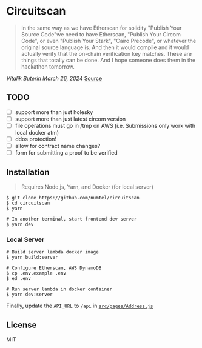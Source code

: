 # Circuitscan

> In the same way as we have Etherscan for solidity "Publish Your Source Code"we need to have Etherscan, "Publish Your Circom Code", or even "Publish Your Stark", "Cairo Precode", or whatever the original source language is. And then it would compile and it would actually verify that the on-chain verification key matches. These are things that totally can be done. And I hope someone does them in the hackathon tomorrow.

*Vitalik Buterin March 26, 2024* [Source](https://www.defideveloper.news/vitalik-ethtaipei-interview/)

## TODO

- [ ] support more than just holesky
- [ ] support more than just latest circom version
- [ ] file operations must go in /tmp on AWS (i.e. Submissions only work with local docker atm)
- [ ] ddos protection!
- [ ] allow for contract name changes?
- [ ] form for submitting a proof to be verified

## Installation

> Requires Node.js, Yarn, and Docker (for local server)

```
$ git clone https://github.com/numtel/circuitscan
$ cd circuitscan
$ yarn

# In another terminal, start frontend dev server
$ yarn dev
```

### Local Server

```
# Build server lambda docker image
$ yarn build:server

# Configure Etherscan, AWS DynamoDB
$ cp .env.example .env
$ ed .env

# Run server lambda in docker container
$ yarn dev:server
```

Finally, update the `API_URL` to `/api` in [`src/pages/Address.js`](src/pages/Address.js)

## License

MIT

